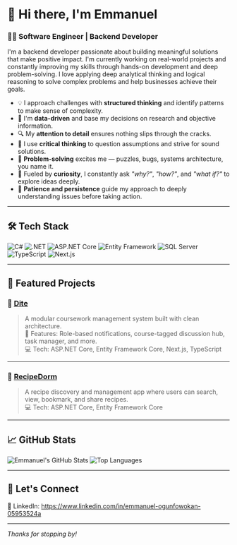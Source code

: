 # 👋 Hi there, I'm Emmanuel

### 👨‍💻 Software Engineer | Backend Developer

I'm a backend developer passionate about building meaningful solutions that make positive impact. I'm currently working on real-world projects and constantly improving my skills through hands-on development and deep problem-solving. I love applying deep analytical thinking and logical reasoning to solve complex problems and help businesses achieve their goals.

- 💡 I approach challenges with **structured thinking** and identify patterns to make sense of complexity.
- 🧐 I'm **data-driven** and base my decisions on research and objective information.
- 🔍 My **attention to detail** ensures nothing slips through the cracks.
- 🤔 I use **critical thinking** to question assumptions and strive for sound solutions.
- 🧩 **Problem-solving** excites me — puzzles, bugs, systems architecture, you name it.
- 🧠 Fueled by **curiosity**, I constantly ask *"why?"*, *"how?"*, and *"what if?"* to explore ideas deeply.
- 🧘 **Patience and persistence** guide my approach to deeply understanding issues before taking action.

---

## 🛠 Tech Stack

![C#](https://img.shields.io/badge/C%23-239120?style=flat&logo=c-sharp&logoColor=white)
![.NET](https://img.shields.io/badge/.NET-512BD4?style=flat&logo=dotnet&logoColor=white)
![ASP.NET Core](https://img.shields.io/badge/ASP.NET_Core-512BD4?style=flat&logo=dotnet&logoColor=white)
![Entity Framework](https://img.shields.io/badge/Entity_Framework_Core-6DB33F?style=flat&logo=ef&logoColor=white)
![SQL Server](https://img.shields.io/badge/SQL_Server-CC2927?style=flat&logo=microsoft-sql-server&logoColor=white)
![TypeScript](https://img.shields.io/badge/TypeScript-3178C6?style=flat&logo=typescript&logoColor=white)
![Next.js](https://img.shields.io/badge/Next.js-000000?style=flat&logo=nextdotjs&logoColor=white)

---

## 📌 Featured Projects

### 🚀 [Dite](https://dite.vercel.app/)
> A modular coursework management system built with clean architecture.  
> 🌟 Features: Role-based notifications, course-tagged discussion hub, task manager, and more.  
> 💻 Tech: ASP.NET Core, Entity Framework Core, Next.js, TypeScript

---

### 🍲 [RecipeDorm](https://recipe-dorm-frontend-0001.vercel.app/)
> A recipe discovery and management app where users can search, view, bookmark, and share recipes.  
> 💻 Tech: ASP.NET Core, Entity Framework Core

---

## 📈 GitHub Stats

![Emmanuel's GitHub Stats](https://github-readme-stats.vercel.app/api?username=J-e-s-u-e-l&show_icons=true&theme=radical)
![Top Languages](https://github-readme-stats.vercel.app/api/top-langs/?username=J-e-s-u-e-l&layout=compact&theme=radical)

---

## 🔗 Let's Connect
  
💼 LinkedIn: https://www.linkedin.com/in/emmanuel-ogunfowokan-05953524a

---

*Thanks for stopping by!*
